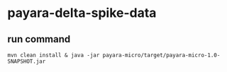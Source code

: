 # payara-delta-spike-data

## run command

    mvn clean install & java -jar payara-micro/target/payara-micro-1.0-SNAPSHOT.jar
